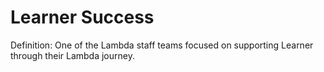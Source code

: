 # Learner Success

Definition: One of the Lambda staff teams focused on supporting Learner through their Lambda journey.
